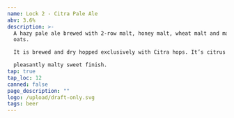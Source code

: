 ```yaml
---
name: Lock 2 - Citra Pale Ale
abv: 3.6%
description: >-
  A hazy pale ale brewed with 2-row malt, honey malt, wheat malt and malted
  oats.

  It is brewed and dry hopped exclusively with Citra hops. It’s citrus forward with a

  pleasantly malty sweet finish.
tap: true
tap_loc: 12
canned: false
page_description: ""
logo: /upload/draft-only.svg
tags: beer
---
```

